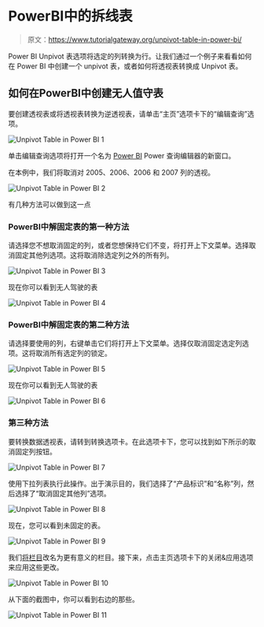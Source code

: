 # PowerBI中的拆线表

> 原文：<https://www.tutorialgateway.org/unpivot-table-in-power-bi/>

Power BI Unpivot 表选项将选定的列转换为行。让我们通过一个例子来看看如何在 Power BI 中创建一个 unpivot 表，或者如何将透视表转换成 Unpivot 表。

## 如何在PowerBI中创建无人值守表

要创建透视表或将透视表转换为逆透视表，请单击“主页”选项卡下的“编辑查询”选项。

![Unpivot Table in Power BI 1](img/4701127cdc95bab6a3f596a7ae71e5ae.png)

单击编辑查询选项将打开一个名为 [Power BI](https://www.tutorialgateway.org/power-bi-tutorial/) Power 查询编辑器的新窗口。

在本例中，我们将取消对 2005、2006、2006 和 2007 列的透视。

![Unpivot Table in Power BI 2](img/08ddb2d12e329b3cfa2dd3193b419e8e.png)

有几种方法可以做到这一点

### PowerBI中解固定表的第一种方法

请选择您不想取消固定的列，或者您想保持它们不变，将打开上下文菜单。选择取消固定其他列选项。这将取消除选定列之外的所有列。

![Unpivot Table in Power BI 3](img/76a3b33cf2181e3de092b5e1c80e1470.png)

现在你可以看到无人驾驶的表

![Unpivot Table in Power BI 4](img/e85dd8ac7630ea4fb094e8658ce33103.png)

### PowerBI中解固定表的第二种方法

请选择要使用的列，右键单击它们将打开上下文菜单。选择仅取消固定选定列选项。这将取消所有选定列的锁定。

![Unpivot Table in Power BI 5](img/e07e029cdb3fd0a81361dbd95bc164ff.png)

现在你可以看到无人驾驶的表

![Unpivot Table in Power BI 6](img/57f0cf022b7477de6081a862692ebf72.png)

### 第三种方法

要转换数据透视表，请转到转换选项卡。在此选项卡下，您可以找到如下所示的取消固定列按钮。

![Unpivot Table in Power BI 7](img/8d6737788f62fb5c7f9574d5ced9f179.png)

使用下拉列表执行此操作。出于演示目的，我们选择了“产品标识”和“名称”列，然后选择了“取消固定其他列”选项。

![Unpivot Table in Power BI 8](img/4eb32a4ea4b83de4606f73f6b2c6db22.png)

现在，您可以看到未固定的表。

![Unpivot Table in Power BI 9](img/8b98d70f093718133463092f1117ad02.png)

我们[将栏目](https://www.tutorialgateway.org/how-to-rename-column-names-in-power-bi/)改名为更有意义的栏目。接下来，点击主页选项卡下的关闭&应用选项来应用这些更改。

![Unpivot Table in Power BI 10](img/bb5c333ee8273c52da4571c1282f8c32.png)

从下面的截图中，你可以看到右边的那些。

![Unpivot Table in Power BI 11](img/f2cf950d5fec233bf7a6e96eaf3ed73b.png)
